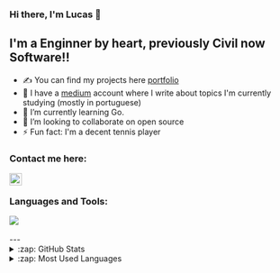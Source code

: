 ### Hi there, I'm Lucas 👋


## I'm a Enginner by heart, previously Civil now Software!!
- ✍ You can find my projects here [portfolio]
- 🔭 I have a [medium] account where I write about topics I'm currently studying (mostly in portuguese)
- 🌱 I’m currently learning Go.
- 👯 I’m looking to collaborate on open source
- ⚡ Fun fact: I'm a decent tennis player

### Contact me here:
[<img align="left" alt="LucasMelo | LinkedIn" width="22px" src="https://cdn.jsdelivr.net/npm/simple-icons@v3/icons/linkedin.svg" />][linkedin]

<br />

### Languages and Tools:

<a href="https://skillicons.dev">
  <img src="https://skillicons.dev/icons?i=linux,git,javascript,typescript,css,html,react,nodejs,express,mongo,postgresql,nest,mysql,prisma" />
</a>

<br />
<br />
---

<details>
  <summary>:zap: GitHub Stats</summary>

  <img align="left" alt="Lucas's GitHub Stats" src="https://github-readme-stats.vercel.app/api?username=Lucas-Melo0&show_icons=true&hide_border=true" />

</details>

<details>
  <summary>:zap: Most Used Languages</summary>

<img align="left" alt="Lucas's GitHub Top Languages" src="https://github-readme-stats.vercel.app/api/top-langs/?username=Lucas-Melo0" />

</details>

[website]: https://medium.com/@lucassss8v
[linkedin]: https://www.linkedin.com/in/lucas-melo-bb0999210/
[portfolio]: https://github.com/Lucas-Melo0?tab=repositories
[medium]: https://medium.com/@lucassss8v
